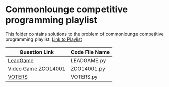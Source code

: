 # Commonlounge competitive programming playlist

This folder contains solutions to the problem of commonlounge competitive programming playlist:
<a href="https://www.commonlounge.com/discussion/5d2822257dfa49328d85fd27cf114441/main?r=fbp&p=cp" target='_blank'>Link to Playlist</a>

| 			Question Link			|	Code File Name |
|-----------------------------------|------------------|
|[LeadGame](http://opc.iarcs.org.in/index.php/problems/LEADGAME)|LEADGAME.py|
|[Video Game ZCO14001](https://www.codechef.com/ZCOPRAC/problems/ZCO14001)|ZCO14001.py|
|[VOTERS](http://opc.iarcs.org.in/index.php/problems/VOTERS)|VOTERS.py|
